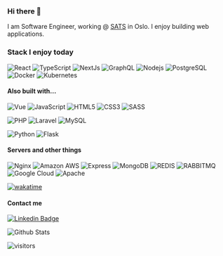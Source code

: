 ### Hi there 👋

I am Software Engineer, working @ [SATS](https://sats.no) in Oslo. I enjoy building web applications.

### Stack I enjoy today

![React](https://img.shields.io/badge/-React-black?style=flat-square&logo=react)
![TypeScript](https://img.shields.io/badge/-TypeScript-eeeeee?style=flat-square&logo=typescript)
![NextJs](https://img.shields.io/badge/-NextJs-black?style=flat-square&logo=nextjs)
![GraphQL](https://img.shields.io/badge/-GraphQL-E535AB?style=flat-square&logo=graphql)
![Nodejs](https://img.shields.io/badge/-Node.js-black?style=flat-square&logo=Node.js)
![PostgreSQL](https://img.shields.io/badge/-PostgreSQL-white?style=flat-square&logo=postgresql)
![Docker](https://img.shields.io/badge/-Docker-black?style=flat-square&logo=docker)
![Kubernetes](https://img.shields.io/badge/-Kubernetes-cccccc?style=flat-square&logo=kubernetes)

#### Also built with...

![Vue](https://img.shields.io/badge/-Vue-eeeeee?style=flat-square&logo=vue.js)
![JavaScript](https://img.shields.io/badge/-JavaScript-black?style=flat-square&logo=javascript)
![HTML5](https://img.shields.io/badge/-HTML5-E34F26?style=flat-square&logo=html5&logoColor=white)
![CSS3](https://img.shields.io/badge/-CSS3-1572B6?style=flat-square&logo=css3)
![SASS](https://img.shields.io/badge/-SASS-333333?style=flat-square&logo=sass)

![PHP](https://img.shields.io/badge/-PHP-4F5B93?style=flat-square&logo=php)
![Laravel](https://img.shields.io/badge/-Laravel-CCCCCC?style=flat-square&logo=laravel)
![MySQL](https://img.shields.io/badge/-MySQL-black?style=flat-square&logo=mysql)

![Python](https://img.shields.io/badge/-Python-black?style=flat-square&logo=Python)
![Flask](https://img.shields.io/badge/-Flask-blue?style=flat-square&logo=flask)


#### Servers and other things

![Nginx](https://img.shields.io/badge/-nginx-28a745?style=flat-square&logo=nginx)
![Amazon AWS](https://img.shields.io/badge/Amazon%20AWS-e76d0c?style=flat-square&logo=amazon-aws)
![Express](https://img.shields.io/badge/-Express-333?style=flat-square&logo=express)
![MongoDB](https://img.shields.io/badge/-MongoDB-black?style=flat-square&logo=mongodb)
![REDIS](https://img.shields.io/badge/-REDIS-black?style=flat-square&logo=redis)
![RABBITMQ](https://img.shields.io/badge/-RABBITMQ-black?style=flat-square&logo=rabbitmq)
![Google Cloud](https://img.shields.io/badge/Google%20Cloud-black?style=flat-square&logo=google-cloud)
![Apache](https://img.shields.io/badge/-apache-orange?style=flat-square&logo=apache)

[![wakatime](https://wakatime.com/badge/user/270dbf5b-cd30-4cf2-97ea-be96cecc9067.svg)](https://wakatime.com/@270dbf5b-cd30-4cf2-97ea-be96cecc9067)

#### Contact me

[![Linkedin Badge](https://img.shields.io/badge/-mannuel-ferreira?style=flat-square&logo=Linkedin&logoColor=white&link=https://www.linkedin.com/in/mannuelferreira/)](https://www.linkedin.com/in/mannuelferreira/)

![Github Stats](https://github-readme-stats.vercel.app/api?username=mannuelf&count_private=true&show_icons=true&include_all_commits=true&theme=radical)

![visitors](https://visitor-badge.glitch.me/badge?page_id=mannuelf)
